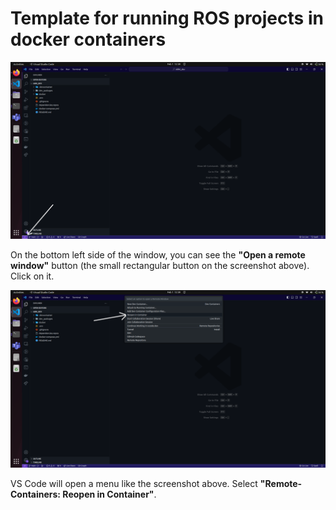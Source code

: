 # Template for running ROS projects in docker containers


![First Local](assets/remote_window.PNG)

On the bottom left side of the window,
you can see the **"Open a remote window"** button
(the small rectangular button on the screenshot above).
Click on it.

![Remote Menu](assets/reopen.PNG)

VS Code will open a menu like the screenshot above.
Select **"Remote-Containers: Reopen in Container"**.
